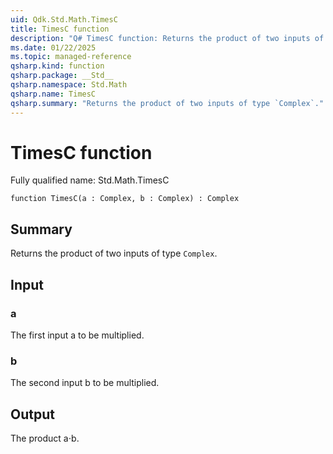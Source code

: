 ```yaml
---
uid: Qdk.Std.Math.TimesC
title: TimesC function
description: "Q# TimesC function: Returns the product of two inputs of type `Complex`."
ms.date: 01/22/2025
ms.topic: managed-reference
qsharp.kind: function
qsharp.package: __Std__
qsharp.namespace: Std.Math
qsharp.name: TimesC
qsharp.summary: "Returns the product of two inputs of type `Complex`."
---
```


# TimesC function

Fully qualified name: Std.Math.TimesC

```qsharp
function TimesC(a : Complex, b : Complex) : Complex
```

## Summary
Returns the product of two inputs of type `Complex`.

## Input
### a
The first input a to be multiplied.
### b
The second input b to be multiplied.

## Output
The product a⋅b.
